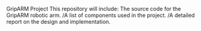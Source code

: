 GripARM Project
This repository will include:
   The source code for the GripARM robotic arm.
   /A list of components used in the project.
   /A detailed report on the design and implementation.


